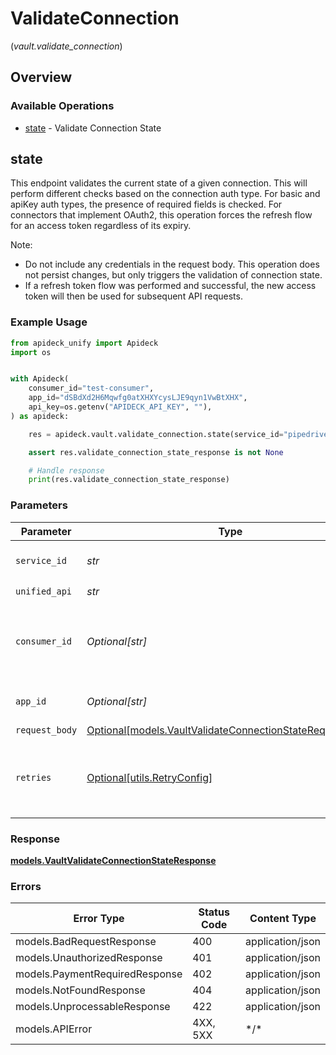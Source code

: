 # ValidateConnection
(*vault.validate_connection*)

## Overview

### Available Operations

* [state](#state) - Validate Connection State

## state

This endpoint validates the current state of a given connection. This will perform different checks based on the connection auth type. For basic and apiKey auth types, the presence of required fields is checked.
For connectors that implement OAuth2, this operation forces the refresh flow for an access token regardless of its expiry.

Note:
  - Do not include any credentials in the request body. This operation does not persist changes, but only triggers the validation of connection state.
  - If a refresh token flow was performed and successful, the new access token will then be used for subsequent API requests.


### Example Usage

<!-- UsageSnippet language="python" operationID="vault.validateConnectionState" method="post" path="/vault/connections/{unified_api}/{service_id}/validate" -->
```python
from apideck_unify import Apideck
import os


with Apideck(
    consumer_id="test-consumer",
    app_id="dSBdXd2H6Mqwfg0atXHXYcysLJE9qyn1VwBtXHX",
    api_key=os.getenv("APIDECK_API_KEY", ""),
) as apideck:

    res = apideck.vault.validate_connection.state(service_id="pipedrive", unified_api="crm")

    assert res.validate_connection_state_response is not None

    # Handle response
    print(res.validate_connection_state_response)

```

### Parameters

| Parameter                                                                                                           | Type                                                                                                                | Required                                                                                                            | Description                                                                                                         | Example                                                                                                             |
| ------------------------------------------------------------------------------------------------------------------- | ------------------------------------------------------------------------------------------------------------------- | ------------------------------------------------------------------------------------------------------------------- | ------------------------------------------------------------------------------------------------------------------- | ------------------------------------------------------------------------------------------------------------------- |
| `service_id`                                                                                                        | *str*                                                                                                               | :heavy_check_mark:                                                                                                  | Service ID of the resource to return                                                                                | pipedrive                                                                                                           |
| `unified_api`                                                                                                       | *str*                                                                                                               | :heavy_check_mark:                                                                                                  | Unified API                                                                                                         | crm                                                                                                                 |
| `consumer_id`                                                                                                       | *Optional[str]*                                                                                                     | :heavy_minus_sign:                                                                                                  | ID of the consumer which you want to get or push data from                                                          | test-consumer                                                                                                       |
| `app_id`                                                                                                            | *Optional[str]*                                                                                                     | :heavy_minus_sign:                                                                                                  | The ID of your Unify application                                                                                    | dSBdXd2H6Mqwfg0atXHXYcysLJE9qyn1VwBtXHX                                                                             |
| `request_body`                                                                                                      | [Optional[models.VaultValidateConnectionStateRequestBody]](../../models/vaultvalidateconnectionstaterequestbody.md) | :heavy_minus_sign:                                                                                                  | N/A                                                                                                                 |                                                                                                                     |
| `retries`                                                                                                           | [Optional[utils.RetryConfig]](../../models/utils/retryconfig.md)                                                    | :heavy_minus_sign:                                                                                                  | Configuration to override the default retry behavior of the client.                                                 |                                                                                                                     |

### Response

**[models.VaultValidateConnectionStateResponse](../../models/vaultvalidateconnectionstateresponse.md)**

### Errors

| Error Type                     | Status Code                    | Content Type                   |
| ------------------------------ | ------------------------------ | ------------------------------ |
| models.BadRequestResponse      | 400                            | application/json               |
| models.UnauthorizedResponse    | 401                            | application/json               |
| models.PaymentRequiredResponse | 402                            | application/json               |
| models.NotFoundResponse        | 404                            | application/json               |
| models.UnprocessableResponse   | 422                            | application/json               |
| models.APIError                | 4XX, 5XX                       | \*/\*                          |